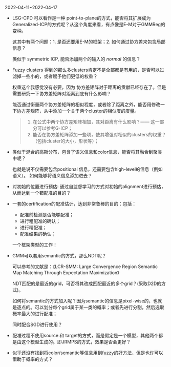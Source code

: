2022-04-11~2022-04-17

- LSG-CPD 可以看作是一种 point-to-plane的方式，能否将其扩展成为Generalized-ICP的方式呢？从这个角度来看，有点像是E-M对于GMMReg的变种。

  这其中有两个问题：1. 是否还要用E-M的框架；2. 如何通过协方差来包含局部信息？

  类似于 symmetric ICP, 能否添加两个的输入的 *normal* 的信息？

- Fuzzy clusters 得到的那么多clusters肯定不是全部都是有用的，是否可以过滤掉一些小的，或者赋予他们更低的权重？

  权重这个我感觉没有必要，因为 协方差矩阵对于距离的贡献已经存在了。但是需要研究一下协方差矩阵对距离到底有什么影响？

  能否通过衡量两个协方差矩阵的相似程度，或者除了距离之外，能否用修改一下协方差矩阵，从中添加一个关于两个cluster的相似度的度量。

  > 1. 在公式中两个协方差矩阵相加，其对距离有什么影响？—— 这一部分可以参考G-ICP；
  > 2. 能否在协方差矩阵添加一些项，使其增强对相似的clusters的权重？（包括cluster的大小，形状等）；

- 类似于混合的高斯分布，包含了语义信息和color信息，能否将其融合到聚类中呢？

  也就是说不仅需要包含positional 信息，还需要包含high-level的信息（例如语义）。 如何能够将语义信息添加进去？

- 对初始的位置进行预估: 通过自监督学习的方式对初始的alignment进行预估，从而达到一个错配准的目的？

- 一套的certification的配准估计，达到非常鲁棒的目的：包括：

  - 配准前检测是否能够配准；
  - 进行粗配准的确认；
  - 进行精配准；
  - 配准结果的确认；

  一个框架类型的工作！

- GMM可以套用semantic的方式，那么NDT呢？

  可以参考的文献是：《LCR-SMM: Large Convergence Region Semantic Map Matching Through Expectation Maximization》

  NDT匹配的是最近的grid，可否将其改成匹配最近的多个grid？(采取D2D的方式)。

  如何将semantic的方式加入呢？因为semantic的信息是pixel-wise的，也就是逐点的。可以划分每个grid属于某一类的概率；或者先进行分割，然后选取概率最大的进行配准；

  同时配合SGD进行使用？
  
- 配准过程不使用source 和 target的方式，而是假定是一个模型，其他两个都是由这个模型生成的。即JRMPS的方式，效果是否会更好？

- 似乎还没有找到将color/semantic等信息用到fuzzy的好方法，但是也许可以借助于概率的方式？